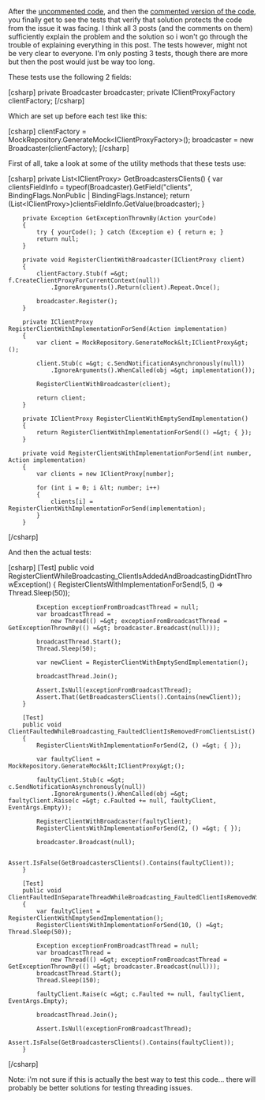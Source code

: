 After the <a href="http://davybrion.com/blog/2009/02/challenge-do-you-truly-understand-this-code">uncommented code</a>, and then the <a href="http://davybrion.com/blog/2009/02/the-commented-version-of-the-readable-code-challeng/">commented version of the code</a>, you finally get to see the tests that verify that solution protects the code from the issue it was facing.  I think all 3 posts (and the comments on them) sufficiently explain the problem and the solution so i won't go through the trouble of explaining everything in this post.  The tests however, might not be very clear to everyone.  I'm only posting 3 tests, though there are more but then the post would just be way too long.

These tests use the following 2 fields:

<div>
[csharp]
        private Broadcaster broadcaster;
        private IClientProxyFactory clientFactory;
[/csharp]
</div>

Which are set up before each test like this:

<div>
[csharp]
            clientFactory = MockRepository.GenerateMock&lt;IClientProxyFactory&gt;();
            broadcaster = new Broadcaster(clientFactory);
[/csharp]
</div>

First of all, take a look at some of the utility methods that these tests use:

<div>
[csharp]
        private List&lt;IClientProxy&gt; GetBroadcastersClients()
        {
            var clientsFieldInfo = typeof(Broadcaster).GetField(&quot;clients&quot;, BindingFlags.NonPublic | BindingFlags.Instance);
            return (List&lt;IClientProxy&gt;)clientsFieldInfo.GetValue(broadcaster);
        }


        private Exception GetExceptionThrownBy(Action yourCode)
        {
            try { yourCode(); } catch (Exception e) { return e; }
            return null;
        }
 
        private void RegisterClientWithBroadcaster(IClientProxy client)
        {
            clientFactory.Stub(f =&gt; f.CreateClientProxyForCurrentContext(null))
                .IgnoreArguments().Return(client).Repeat.Once();
 
            broadcaster.Register();
        }
 
        private IClientProxy RegisterClientWithImplementationForSend(Action implementation)
        {
            var client = MockRepository.GenerateMock&lt;IClientProxy&gt;();
 
            client.Stub(c =&gt; c.SendNotificationAsynchronously(null))
                .IgnoreArguments().WhenCalled(obj =&gt; implementation());
 
            RegisterClientWithBroadcaster(client);
 
            return client;
        }
 
        private IClientProxy RegisterClientWithEmptySendImplementation()
        {
            return RegisterClientWithImplementationForSend(() =&gt; { });
        }
 
        private void RegisterClientsWithImplementationForSend(int number, Action implementation)
        {
            var clients = new IClientProxy[number];
 
            for (int i = 0; i &lt; number; i++)
            {
                clients[i] = RegisterClientWithImplementationForSend(implementation);
            }
        }
[/csharp]
</div>

And then the actual tests:

<div>
[csharp]
        [Test]
        public void RegisterClientWhileBroadcasting_ClientIsAddedAndBroadcastingDidntThrowException()
        {
            RegisterClientsWithImplementationForSend(5, () =&gt; Thread.Sleep(50));
 
            Exception exceptionFromBroadcastThread = null;
            var broadcastThread =
                new Thread(() =&gt; exceptionFromBroadcastThread = GetExceptionThrownBy(() =&gt; broadcaster.Broadcast(null)));
 
            broadcastThread.Start();
            Thread.Sleep(50);
 
            var newClient = RegisterClientWithEmptySendImplementation();
 
            broadcastThread.Join();
 
            Assert.IsNull(exceptionFromBroadcastThread);
            Assert.That(GetBroadcastersClients().Contains(newClient));
        }
 
        [Test]
        public void ClientFaultedWhileBroadcasting_FaultedClientIsRemovedFromClientsList()
        {
            RegisterClientsWithImplementationForSend(2, () =&gt; { });
 
            var faultyClient = MockRepository.GenerateMock&lt;IClientProxy&gt;();
 
            faultyClient.Stub(c =&gt; c.SendNotificationAsynchronously(null))
                .IgnoreArguments().WhenCalled(obj =&gt; faultyClient.Raise(c =&gt; c.Faulted += null, faultyClient, EventArgs.Empty));
 
            RegisterClientWithBroadcaster(faultyClient);
            RegisterClientsWithImplementationForSend(2, () =&gt; { });
 
            broadcaster.Broadcast(null);
 
            Assert.IsFalse(GetBroadcastersClients().Contains(faultyClient));
        }
 
        [Test]
        public void ClientFaultedInSeparateThreadWhileBroadcasting_FaultedClientIsRemovedWithoutExceptionDuringBroadcasting()
        {
            var faultyClient = RegisterClientWithEmptySendImplementation();
            RegisterClientsWithImplementationForSend(10, () =&gt; Thread.Sleep(50));
 
            Exception exceptionFromBroadcastThread = null;
            var broadcastThread =
                new Thread(() =&gt; exceptionFromBroadcastThread = GetExceptionThrownBy(() =&gt; broadcaster.Broadcast(null)));
            broadcastThread.Start();
            Thread.Sleep(150);
 
            faultyClient.Raise(c =&gt; c.Faulted += null, faultyClient, EventArgs.Empty);
 
            broadcastThread.Join();
 
            Assert.IsNull(exceptionFromBroadcastThread);
            Assert.IsFalse(GetBroadcastersClients().Contains(faultyClient));
        }
[/csharp]
</div>

Note: i'm not sure if this is actually the best way to test this code... there will probably be better solutions for testing threading issues.